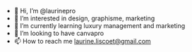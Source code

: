 - 👋 Hi, I’m @laurinepro
- 👀 I’m interested in design, graphisme, marketing
- 🌱 I’m currently learning luxury management and marketing
- 💞️ I’m looking to have canvapro 
- 📫 How to reach me laurine.liscoet@gmail.com

<!---
laurinepro/laurinepro is a ✨ special ✨ repository because its `README.md` (this file) appears on your GitHub profile.
You can click the Preview link to take a look at your changes.
--->
